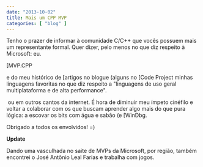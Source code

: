 ```yaml
---
date: "2013-10-02"
title: Mais um CPP MVP
categories: [ "blog" ]
---
```

Tenho o prazer de informar à comunidade C/C++ que vocês possuem mais um representante formal. Quer dizer, pelo menos no que diz respeito à Microsoft: eu.

[MVP.CPP

 e do meu histórico de [artigos no blogue (alguns no [Code Project minhas linguagens favoritas no que diz respeito a "linguagens de uso geral multiplataforma e de alta performance".

 ou em outros cantos da internet. É hora de diminuir meu ímpeto cinéfilo e voltar a colaborar com os que buscam aprender algo mais do que pura lógica: a escovar os bits com água e sabão (e [WinDbg.

Obrigado a todos os envolvidos! =)

**Update**

Dando uma vasculhada no saite de MVPs da Microsoft, por região, também encontrei o José Antônio Leal Farias e trabalha com jogos.
